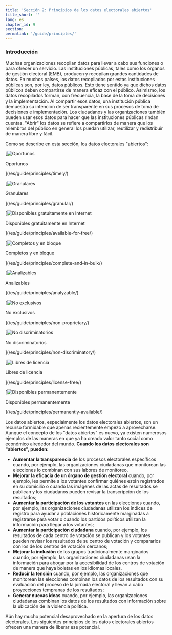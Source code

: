 ```yaml
---
title: 'Sección 2: Principios de los datos electorales abiertos'
title_short: ''
lang: es
chapter_id: 9
section: 
permalink: '/guide/principles/'
---
```


### Introducción

Muchas organizaciones recopilan datos para llevar a cabo sus funciones o para ofrecer un servicio. Las instituciones públicas, tales como los órganos de gestión electoral (EMB), producen y recopilan grandes cantidades de datos. En muchos países, los datos recopilados por estas instituciones públicas son, por ley, datos públicos. Esto tiene sentido ya que dichos datos públicos deben compartirse de manera eficaz con el público. Asimismo, los datos recopilados forman, con frecuencia, la base de la toma de decisiones y la implementación. Al compartir esos datos, una institución pública demuestra su intención de ser transparente en sus procesos de toma de decisiones e implementación. Los ciudadanos y las organizaciones también pueden usar esos datos para hacer que las instituciones públicas rindan cuentas. "Abrir" los datos se refiere a compartirlos de manera que los miembros del público en general los puedan utilizar, reutilizar y redistribuir de manera libre y fácil.

Como se describe en esta sección, los datos electorales "abiertos":

[![Oportunos](/images/inventory/principles/timely.png)

Oportunos

](/es/guide/principles/timely/)

[![Granulares](/images/inventory/principles/granular.png)

Granulares

](/es/guide/principles/granular/)

[![Disponibles gratuitamente en Internet](/images/inventory/principles/available-for-free.png)

Disponibles gratuitamente en Internet

](/es/guide/principles/available-for-free/)

[![Completos y en bloque](/images/inventory/principles/complete-and-in-bulk.png)

Completos y en bloque

](/es/guide/principles/complete-and-in-bulk/)

[![Analizables](/images/inventory/principles/analyzable.png)

Analizables

](/es/guide/principles/analyzable/)

[![No exclusivos](/images/inventory/principles/non-proprietary.png)

No exclusivos

](/es/guide/principles/non-proprietary/)

[![No discriminatorios](/images/inventory/principles/non-discriminatory.png)

No discriminatorios

](/es/guide/principles/non-discriminatory/)

[![Libres de licencia](/images/inventory/principles/license-free.png)

Libres de licencia

](/es/guide/principles/license-free/)

[![Disponibles permanentemente](/images/inventory/principles/permanently-available.png)

Disponibles permanentemente

](/es/guide/principles/permanently-available/)

Los datos abiertos, especialmente los datos electorales abiertos, son un recurso formidable que apenas recientemente empezó a aprovecharse. Aunque el concepto de los "datos abiertos" es nuevo, ya existen numerosos ejemplos de las maneras en que ya ha creado valor tanto social como económico alrededor del mundo. **Cuando los datos electorales son "abiertos", pueden:**

*   **Aumentar la transparencia** de los procesos electorales específicos cuando, por ejemplo, las organizaciones ciudadanas que monitorean las elecciones lo combinan con sus labores de monitoreo.
*   **Mejorar la eficacia de un órgano de gestión electoral** cuando, por ejemplo, les permite a los votantes confirmar quiénes están registrados en su domicilio o cuando las imágenes de las actas de resultados se publican y los ciudadanos pueden revisar la transcripción de los resultados;
*   **Aumentar la participación de los votantes** en las elecciones cuando, por ejemplo, las organizaciones ciudadanas utilizan los índices de registro para ayudar a poblaciones históricamente marginadas a registrarse para votar o cuando los partidos políticos utilizan la información para llegar a los votantes;
*   **Aumentar la participación ciudadana** cuando, por ejemplo, los resultados de cada centro de votación se publican y los votantes pueden revisar los resultados de su centro de votación y compararlos con los de los centros de votación cercanos;
*   **Mejorar la inclusión** de los grupos tradicionalmente marginados cuando, por ejemplo, las organizaciones ciudadanas usan la información para abogar por la accesibilidad de los centros de votación de manera que haya boletas en los idiomas locales.
*   **Reducir la tensión** cuando, por ejemplo, las organizaciones que monitorean las elecciones combinan los datos de los resultados con su evaluación del proceso de la jornada electoral y llevan a cabo proyecciones tempranas de los resultados;
*   **Generar nuevas ideas** cuando, por ejemplo, las organizaciones ciudadanas combinan los datos de los resultados con información sobre la ubicación de la violencia política.

Aún hay mucho potencial desaprovechado en la apertura de los datos electorales. Los siguientes principios de los datos electorales abiertos ofrecen una manera de liberar ese potencial.
